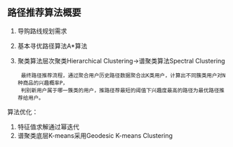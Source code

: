 ## 路径推荐算法概要
1. 导购路线规划需求

2. 基本寻优路径算法A*算法

3. 聚类算法层次聚类Hierarchical Clustering->谱聚类算法Spectral Clustering 
    
        最终路径推荐流程，通过聚合用户历史路径数据聚合出K类用户，计算出不同簇类用户对N种商品的兴趣概率P，
        判别新用户属于哪一簇类的用户，推路径荐最短的阈值下兴趣度最高的路径为最优路径推荐给用户。
    
    
算法优化：
1. 特征值求解通过幂迭代
2. 谱聚类底层K-means采用Geodesic K-means Clustering
